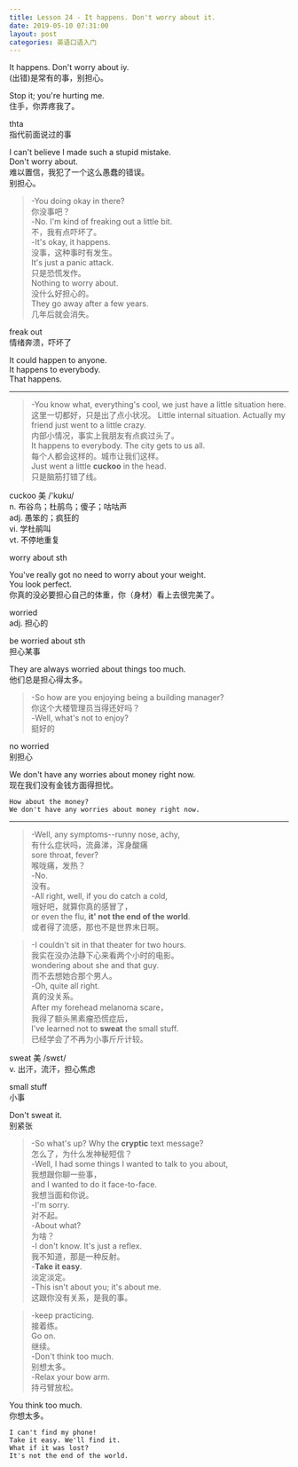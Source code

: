 ```yaml
---
title: Lesson 24 - It happens. Don't worry about it.
date: 2019-05-10 07:31:00
layout: post
categories: 英语口语入门
---
```


It happens. Don't worry about iy.  
(出错)是常有的事，别担心。

Stop it; you're hurting me.  
住手，你弄疼我了。  

thta  
指代前面说过的事

I can't believe I made such a stupid mistake.  
Don't worry about.  
难以置信，我犯了一个这么愚蠢的错误。  
别担心。

> -You doing okay in there?  
> 你没事吧？  
> -No. I'm kind of freaking out a little bit.  
> 不，我有点吓坏了。  
> -It's okay, it happens.  
> 没事，这种事时有发生。  
> It's just a panic attack.  
> 只是恐慌发作。  
> Nothing to worry about.  
> 没什么好担心的。  
> They go away after a few years.  
> 几年后就会消失。  

freak out  
情绪奔溃，吓坏了

It could happen to anyone.  
It happens to everybody.  
That happens.  

---

> -You know what, everything's cool,
> we just have a little situation here.  
> 这里一切都好，只是出了点小状况。
> Little internal situation. Actually my friend just went to a little crazy.  
> 内部小情况，事实上我朋友有点疯过头了。  
> It happens to everybody. The city gets to us all.  
> 每个人都会这样的。城市让我们这样。  
> Just went a little **cuckoo** in the head.  
> 只是脑筋打错了线。

cuckoo	美 /'kʊku/   
n. 布谷鸟；杜鹃鸟；傻子；咕咕声  
adj. 愚笨的；疯狂的  
vi. 学杜鹃叫  
vt. 不停地重复

worry about sth

You've really got no need to worry about your weight.  
You look perfect.  
你真的没必要担心自己的体重，你（身材）看上去很完美了。

worried  
adj.  担心的

be worried about sth  
担心某事

They are always worried about things too much.  
他们总是担心得太多。

> -So how are you enjoying being  a building manager?  
> 你这个大楼管理员当得还好吗？  
> -Well, what's not to enjoy?  
> 挺好的  

no worried  
别担心

We don't have any worries about money right now.  
现在我们没有金钱方面得担忧。  

~~~
How about the money? 
We don't have any worries about money right now. 
~~~

---

> -Well, any symptoms--runny nose, achy,  
> 有什么症状吗，流鼻涕，浑身酸痛  
> sore throat, fever?  
> 喉咙痛，发热？  
> -No.  
> 没有。  
> -All right, well, if you do catch a cold,  
> 哦好吧，就算你真的感冒了，  
> or even the flu, **it' not the end of the world**.  
> 或者得了流感，那也不是世界末日啊。  

> -I couldn't sit in that theater for two hours.  
> 我实在没办法静下心来看两个小时的电影。  
> wondering about she and that guy.  
> 而不去想她合那个男人。  
> -Oh, quite all right.  
> 真的没关系。  
> After my forehead melanoma scare，  
> 我得了额头黑素瘤恐慌症后，  
> I've learned not to **sweat** the small stuff.  
> 已经学会了不再为小事斤斤计较。  

sweat  美 /swɛt/   
v. 出汗，流汗，担心焦虑

small stuff  
小事

Don't sweat it.  
别紧张

> -So what's up?  Why the **cryptic** text message?  
> 怎么了，为什么发神秘短信？  
> -Well, I had some things I wanted to talk to you about,  
> 我想跟你聊一些事，  
> and I wanted to do it face-to-face.  
> 我想当面和你说。  
> -I'm sorry.  
> 对不起。  
> -About what?  
> 为啥？  
> -I don't know. It's just a reflex.   
> 我不知道，那是一种反射。  
> -**Take it easy**.  
> 淡定淡定。   
> -This isn't about you; it's about me.  
> 这跟你没有关系，是我的事。  

> -keep practicing.  
> 接着练。  
> Go on.  
> 继续。  
> -Don't think too much.  
> 别想太多。  
> -Relax your bow arm.  
> 持弓臂放松。  

You think too much.  
你想太多。  

~~~
I can't find my phone!
Take it easy. We'll find it.  
What if it was lost? 
It's not the end of the world.
~~~

